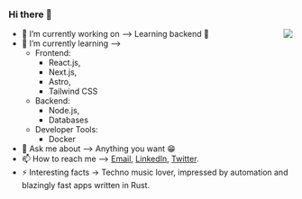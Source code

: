 ### Hi there 👋

<img align="right" src="https://github-readme-stats.vercel.app/api?username=teziovsky&show_icons=true&theme=vue-dark&hide_title=true" />

- 🔭 I’m currently working on –> Learning backend 🤯
- 🌱 I’m currently learning –> 
    - Frontend:
        - React.js,
        - Next.js,
        - Astro,
        - Tailwind CSS
    - Backend:
        - Node.js,
        - Databases
    - Developer Tools:
        - Docker
- 💬 Ask me about –> Anything you want 😁
- 📫 How to reach me –> [Email](mailto:teziovsky@gmail.com), [LinkedIn](https://www.linkedin.com/in/jakubsoboczynski), [Twitter](https://twitter.com/teziovsky).
- ⚡ Interesting facts -> Techno music lover, impressed by automation and blazingly fast apps written in Rust.
